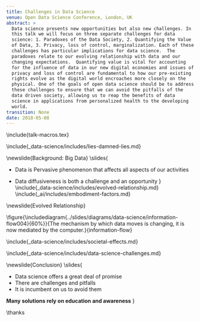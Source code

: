 ```yaml
---
title: Challenges in Data Science
venue: Open Data Science Conference, London, UK
abstract: >
  Data science presents new opportunities but also new challenges. In
  this talk we will focus on three separate challenges for data
  science: 1. Paradoxes of the Data Society, 2. Quantifying the Value
  of Data, 3. Privacy, loss of control, marginalization. Each of these
  challenges has particular implications for data science.  The
  paradoxes relate to our evolving relationship with data and our
  changing expectations.  Quantifying value is vital for accounting
  for the influence of data in our new digital economies and issues of
  privacy and loss of control are fundamental to how our pre-existing
  rights evolve as the digital world encroaches more closely on the
  physical. One of the goals of open data science should be to address
  these challenges to ensure that we can avoid the pitfalls of the
  data driven society, allowing us to reap the benefits of data
  science in applications from personalized health to the developing
  world.
transition: None
date: 2018-05-08
---
```


\include{talk-macros.tex}

\include{_data-science/includes/lies-damned-lies.md}

\newslide{Background: Big Data}
\slides{
* Data is Pervasive phenomenon that affects all aspects of our activities

* Data diffusiveness is both a challenge and an opportunity
}
\include{_data-science/includes/evolved-relationship.md}
\include{_ai/includes/embodiment-factors.md}

\newslide{Evolved Relationship}

\figure{\includediagram{../slides/diagrams/data-science/information-flow004}{60%}}{The mechanism by which data moves is changing, it is now mediated by the computer.}{information-flow}

\include{_data-science/includes/societal-effects.md}

\include{_data-science/includes/data-science-challenges.md}


\newslide{Conclusion}
\slides{
* Data science offers a great deal of promise
* There are challenges and pitfalls
* It is incumbent on us to avoid them

**Many solutions rely on education and awareness**
}

\thanks
